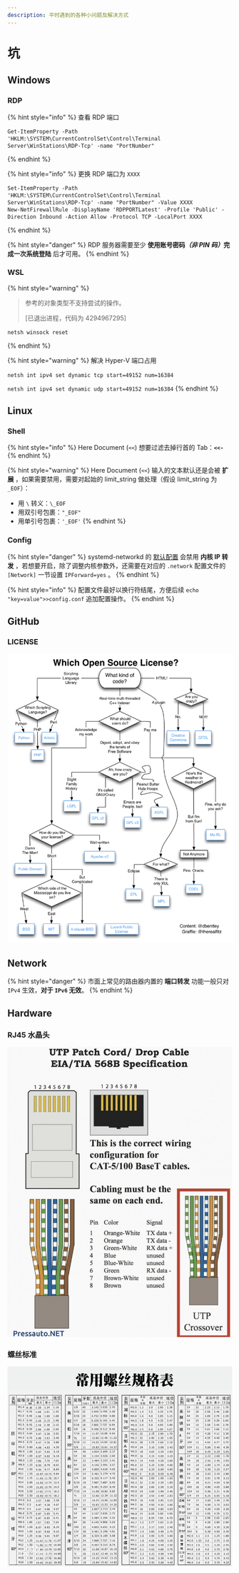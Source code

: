 ```yaml
---
description: 平时遇到的各种小问题及解决方式
---
```


# 坑

## Windows

### RDP

{% hint style="info" %}
查看 RDP 端口

```
Get-ItemProperty -Path 'HKLM:\SYSTEM\CurrentControlSet\Control\Terminal Server\WinStations\RDP-Tcp' -name "PortNumber"
```
{% endhint %}

{% hint style="info" %}
更换 RDP 端口为 `XXXX`

```
Set-ItemProperty -Path 'HKLM:\SYSTEM\CurrentControlSet\Control\Terminal Server\WinStations\RDP-Tcp' -name "PortNumber" -Value XXXX
New-NetFirewallRule -DisplayName 'RDPPORTLatest' -Profile 'Public' -Direction Inbound -Action Allow -Protocol TCP -LocalPort XXXX
```
{% endhint %}

{% hint style="danger" %}
RDP 服务器需要至少 **使用账号密码**_**（非 PIN 码）**_**完成一次系统登陆** 后才可用。
{% endhint %}

### WSL

{% hint style="warning" %}
> 参考的对象类型不支持尝试的操作。
>
> \[已退出进程，代码为 4294967295]

```
netsh winsock reset
```
{% endhint %}

{% hint style="warning" %}
解决 Hyper-V 端口占用

`netsh int ipv4 set dynamic tcp start=49152 num=16384`

`netsh int ipv4 set dynamic udp start=49152 num=16384`
{% endhint %}

## Linux

### Shell

{% hint style="info" %}
Here Document (`<<`) 想要过滤去掉行首的 Tab：**`<<-`**
{% endhint %}

{% hint style="warning" %}
Here Document (`<<`) 输入的文本默认还是会被 **扩展** ，如果需要禁用，需要对起始的 limit\_string 做处理（假设 limit\_string 为 `_EOF`）：

* 用 `\` 转义：`\_EOF`
* 用双引号包裹：`"_EOF"`
* 用单引号包裹：`'_EOF'`
{% endhint %}

### Config

{% hint style="danger" %}
systemd-networkd 的 [默认配置](https://man.archlinux.org/man/systemd.network.5) 会禁用 **内核 IP 转发** ，若想要开启，除了调整内核参数外，还需要在对应的 `.network` 配置文件的 `[Network]` 一节设置 `IPForward=yes` 。
{% endhint %}

{% hint style="info" %}
配置文件最好以换行符结尾，方便后续 `echo "key=value">>config.conf` 追加配置操作。
{% endhint %}

## GitHub

### LICENSE

![](../.gitbook/assets/image.png)

## Network

{% hint style="danger" %}
市面上常见的路由器内置的 **端口转发** 功能一般只对 `IPv4` 生效，**对于 `IPv6` 无效**。
{% endhint %}

## Hardware

### RJ45 水晶头

![](../.gitbook/assets/image-3-.png)

### 螺丝标准

![](<../.gitbook/assets/image (1).png>)
